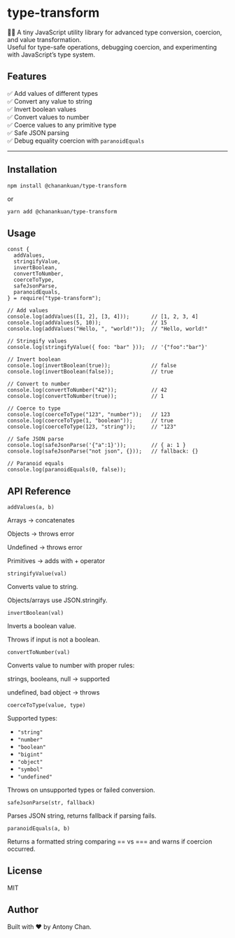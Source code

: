 # type-transform

🧙‍♂️ A tiny JavaScript utility library for advanced type conversion, coercion, and value transformation.  
Useful for type-safe operations, debugging coercion, and experimenting with JavaScript’s type system.

## Features

✅ Add values of different types  
✅ Convert any value to string  
✅ Invert boolean values  
✅ Convert values to number  
✅ Coerce values to any primitive type  
✅ Safe JSON parsing  
✅ Debug equality coercion with `paranoidEquals`

---

## Installation

```bash
npm install @chanankuan/type-transform
```

or

```
yarn add @chanankuan/type-transform
```

## Usage

```
const {
  addValues,
  stringifyValue,
  invertBoolean,
  convertToNumber,
  coerceToType,
  safeJsonParse,
  paranoidEquals,
} = require("type-transform");

// Add values
console.log(addValues([1, 2], [3, 4]));       // [1, 2, 3, 4]
console.log(addValues(5, 10));                // 15
console.log(addValues("Hello, ", "world!"));  // "Hello, world!"

// Stringify values
console.log(stringifyValue({ foo: "bar" }));  // '{"foo":"bar"}'

// Invert boolean
console.log(invertBoolean(true));             // false
console.log(invertBoolean(false));            // true

// Convert to number
console.log(convertToNumber("42"));           // 42
console.log(convertToNumber(true));           // 1

// Coerce to type
console.log(coerceToType("123", "number"));   // 123
console.log(coerceToType(1, "boolean"));      // true
console.log(coerceToType(123, "string"));     // "123"

// Safe JSON parse
console.log(safeJsonParse('{"a":1}'));        // { a: 1 }
console.log(safeJsonParse("not json", {}));   // fallback: {}

// Paranoid equals
console.log(paranoidEquals(0, false));

```

## API Reference

`addValues(a, b)`

Arrays → concatenates

Objects → throws error

Undefined → throws error

Primitives → adds with + operator

`stringifyValue(val)`

Converts value to string.

Objects/arrays use JSON.stringify.

`invertBoolean(val)`

Inverts a boolean value.

Throws if input is not a boolean.

`convertToNumber(val)`

Converts value to number with proper rules:

strings, booleans, null → supported

undefined, bad object → throws

`coerceToType(value, type)`

Supported types:

- `"string"`
- `"number"`
- `"boolean"`
- `"bigint"`
- `"object"`
- `"symbol"`
- `"undefined"`

Throws on unsupported types or failed conversion.

`safeJsonParse(str, fallback)`

Parses JSON string, returns fallback if parsing fails.

`paranoidEquals(a, b)`

Returns a formatted string comparing == vs === and warns if coercion occurred.

## License

MIT

## Author

Built with ❤️ by Antony Chan.
